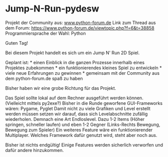 # Jump-N-Run-pydesw
Projekt der Community aus: www.python-forum.de
Link zum Thread aus dem Forum: https://www.python-forum.de/viewtopic.php?f=6&t=38858
Programmiersprache der Wahl: Python

Guten Tag!

Bei diesem Projekt handelt es sich um ein Jump N' Run 2D Spiel.

Geplant ist: 
            * einen Einblick in die ganzen Prozesse innerhalb eines Projektes zubekommen
            * ein funktionierendes kleines Spiel zu entwickeln
            * viele neue Erfahrungen zu gewinnen 
            * gemeinsam mit der Community aus dem python-forum.de spaß zu haben

Bisher haben wir eine grobe Richtung für das Projekt.

Das Spiel sollte lokal auf dem Rechner ausgeführt werden können. (Vielleicht mittels py2exe?)
Bisher in die Runde geworfene GUI-Frameworks wären: Pygame, Pyglet
Damit nicht zu viele Grafiken und Level erstellt werden müssen setzen wir darauf,
dass sich Levelabschnitte zufällig wiederholen. Demnach eine Art Endloslevel.
Dazu 1-2 Items (Höher springen, schneller laufen)
und eben 1-2 Gegner (Links-Rechts Bewegung, Bewegung zum Spieler)
Ein weiteres Feature wäre ein funktionierender Multiplayer.
Welches Framework dafür genutzt wird, steht aber noch aus.

Bisher ist nichts endgültig!
Einige Features werden sicherlich verworfen und dafür andere hinzukommen. 
